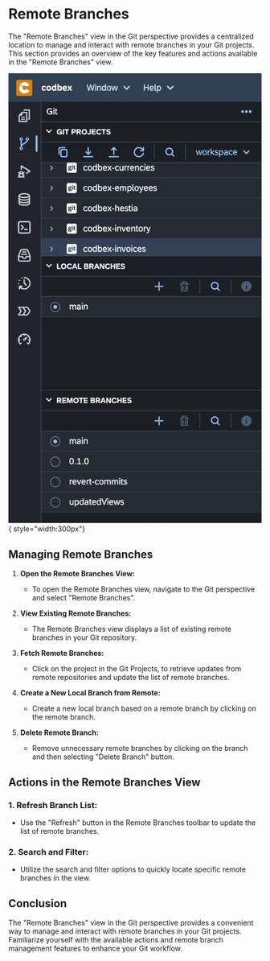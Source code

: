 # Remote Branches

The "Remote Branches" view in the Git perspective provides a centralized location to manage and interact with remote branches in your Git projects. This section provides an overview of the key features and actions available in the "Remote Branches" view.

![Branches](../../images/tooling/git/git-branches.png){ style="width:300px"}

## Managing Remote Branches

1. **Open the Remote Branches View:**
   - To open the Remote Branches view, navigate to the Git perspective and select "Remote Branches".

2. **View Existing Remote Branches:**
   - The Remote Branches view displays a list of existing remote branches in your Git repository.

3. **Fetch Remote Branches:**
   - Click on the project in the Git Projects, to retrieve updates from remote repositories and update the list of remote branches.

4. **Create a New Local Branch from Remote:**
   - Create a new local branch based on a remote branch by clicking on the remote branch.

5. **Delete Remote Branch:**
   - Remove unnecessary remote branches by clicking on the branch and then selecting "Delete Branch" button.

## Actions in the Remote Branches View

### 1. **Refresh Branch List:**
   - Use the "Refresh" button in the Remote Branches toolbar to update the list of remote branches.

### 2. **Search and Filter:**
   - Utilize the search and filter options to quickly locate specific remote branches in the view.

## Conclusion

The "Remote Branches" view in the Git perspective provides a convenient way to manage and interact with remote branches in your Git projects. Familiarize yourself with the available actions and remote branch management features to enhance your Git workflow.
